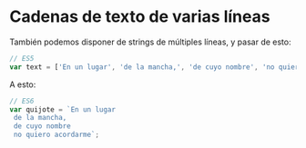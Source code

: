 # Cadenas de texto de varias líneas

También podemos disponer de strings de múltiples líneas, y pasar de esto:

```javascript
// ES5
var text = ['En un lugar', 'de la mancha,', 'de cuyo nombre', 'no quiero acordarme'].join('\n');
```

A esto:

```javascript
// ES6
var quijote = `En un lugar
 de la mancha, 
 de cuyo nombre
 no quiero acordarme`;
```